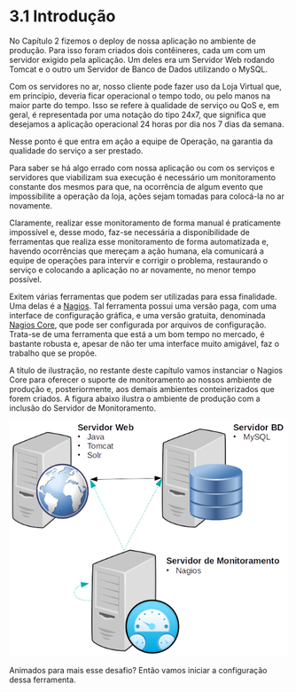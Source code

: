 # 3.1 Introdução

No Capítulo 2 fizemos o deploy de nossa aplicação no ambiente de produção. Para isso foram criados dois contêineres, cada um com um servidor exigido pela aplicação. Um deles era um Servidor Web rodando Tomcat e o outro um Servidor de Banco de Dados utilizando o MySQL.

Com os servidores no ar, nosso cliente pode fazer uso da Loja Virtual que, em princípio, deveria ficar operacional o tempo todo, ou pelo manos na maior parte do tempo. Isso se refere à qualidade de serviço ou QoS e, em geral, é representada por uma notação do tipo 24x7, que significa que desejamos a aplicação operacional 24 horas por dia nos 7 dias da semana.

Nesse ponto é que entra em ação a equipe de Operação, na garantia da qualidade do serviço a ser prestado.

Para saber se há algo errado com nossa aplicação ou com os serviços e servidores que viabilizam sua execução é necessário um monitoramento constante dos mesmos para que, na ocorrência de algum evento que impossibilite a operação da loja, ações sejam tomadas para colocá-la no ar novamente.

Claramente, realizar esse monitoramento de forma manual é praticamente impossível e, desse modo, faz-se necessária a disponibilidade de ferramentas que realiza esse monitoramento de forma automatizada e, havendo ocorrências que mereçam a ação humana, ela comunicará a equipe de operações para intervir e corrigir o problema, restaurando o serviço e colocando a aplicação no ar novamente, no menor tempo possível.

Exitem várias ferramentas que podem ser utilizadas para essa finalidade. Uma delas é a [Nagios](https://www.nagios.org/). Tal ferramenta possui uma versão paga, com uma interface de configuração gráfica, e uma versão gratuita, denominada [Nagios Core](https://www.nagios.org/projects/nagios-core/), que pode ser configurada por arquivos de configuração. Trata-se de uma ferramenta que está a um bom tempo no mercado, é bastante robusta e, apesar de não ter uma interface muito amigável, faz o trabalho que se propõe.

A título de ilustração, no restante deste capítulo vamos instanciar o Nagios Core para oferecer o suporte de monitoramento ao nossos ambiente de produção e, posteriormente, aos demais ambientes conteinerizados que forem criados. A figura abaixo ilustra o ambiente de produção com a inclusão do Servidor de Monitoramento.

![Ambiente de Produ&#xE7;&#xE3;o Monitorado \(adaptado de Sato \(2018\)\)](../.gitbook/assets/figura-monitoramento-ambiente-producao%20%281%29.png)

Animados para mais esse desafio? Então vamos iniciar a configuração dessa ferramenta.



